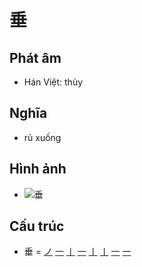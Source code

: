 # 垂

## Phát âm
* Hán Việt: thùy

## Nghĩa
* rủ xuống

## Hình ảnh
* ![垂](../img/垂.png)

## Cấu trúc
* 垂 = [ノ](ノ.md) [一](一.md) [丨](丨.md) [一](一.md) [丨](丨.md) [丨](丨.md) [一](一.md) [一](一.md)

<script>window.HANZI_FIELD='垂';</script>